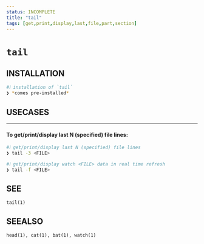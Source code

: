 ```yaml
---
status: INCOMPLETE
title: "tail"
tags: [get,print,display,last,file,part,section]
---
```


# `tail`

## INSTALLATION


```bash
#ℹ︎ installation of `tail`
❯ *comes pre-installed*
```


## USECASES

----
#### To get/print/display last N (specified) file lines:


```bash
#ℹ︎ get/print/display last N (specified) file lines
❯ tail -3 <FILE>
```


```bash
#ℹ︎ get/print/display watch <FILE> data in real time refresh
❯ tail -f <FILE>
```



## SEE

    tail(1)

## SEEALSO

    head(1), cat(1), bat(1), watch(1)

